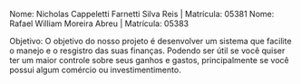 Nome: Nicholas Cappeletti Farnetti Silva Reis | Matrícula: 05381
Nome: Rafael William Moreira Abreu | Matrícula: 05383

Objetivo: O objetivo do nosso projeto é desenvolver um sistema que facilite o manejo e o resgistro das suas finanças. Podendo ser
útil se você quiser ter um maior controle sobre seus ganhos e gastos, principalmente se você possui algum comércio ou investimentimento.